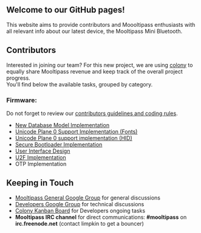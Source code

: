 ## [](#header-1)Welcome to our GitHub pages!
This website aims to provide contributors and Moooltipass enthusiasts with all relevant info about our latest device, the Mooltipass Mini Bluetooth. 


## [](#header-2)Contributors
Interested in joining our team? For this new project, we are using <a href="https://colony.io/">colony</a> to equally share Mooltipass revenue and keep track of the overall project progress.  
You'll find below the available tasks, grouped by category.
### [](#header-3)Firmware:
Do not forget to review our [contributors guidelines and coding rules](coding_rules).
* [New Database Model Implementation](task_db)
* [Unicode Plane 0 Support Implementation (Fonts)](task_unicode_font)
* [Unicode Plane 0 support implementation (HID)](task_unicode_hid)
* [Secure Bootloader Implementation](task_bootloader)
* [User Interface Design](task_ui_design)
* [U2F Implementation](task_u2f)
* OTP Implementation

## [](#header-2)Keeping in Touch
- <a href="https://groups.google.com/forum/#!forum/mooltipass">Mooltipass General Google Group</a> for general discussions
- <a href="https://groups.google.com/forum/#!forum/mooltipass-mini-ble-developpers">Developers Google Group</a> for technical discussions
- <a href="https://colony.io">Colony Kanban Board</a> for Developers ongoing tasks
- **Mooltipass IRC channel** for direct communications: **#mooltipass** on **irc.freenode.net** (contact limpkin to get a bouncer)
